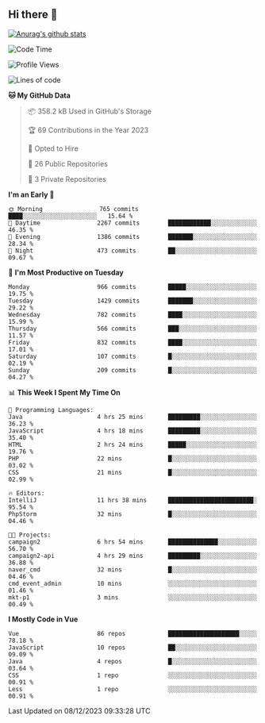 ## Hi there 👋

[![Anurag's github stats](https://github-readme-stats.vercel.app/api?username=Songwonseok)](https://github.com/anuraghazra/github-readme-stats)



<!--START_SECTION:waka-->
![Code Time](http://img.shields.io/badge/Code%20Time-2%2C600%20hrs%2013%20mins-blue)

![Profile Views](http://img.shields.io/badge/Profile%20Views-1-blue)

![Lines of code](https://img.shields.io/badge/From%20Hello%20World%20I%27ve%20Written-34.8%20million%20lines%20of%20code-blue)

**🐱 My GitHub Data** 

> 📦 358.2 kB Used in GitHub's Storage 
 > 
> 🏆 69 Contributions in the Year 2023
 > 
> 💼 Opted to Hire
 > 
> 📜 26 Public Repositories 
 > 
> 🔑 3 Private Repositories 
 > 
**I'm an Early 🐤** 

```text
🌞 Morning                765 commits         ████░░░░░░░░░░░░░░░░░░░░░   15.64 % 
🌆 Daytime                2267 commits        ████████████░░░░░░░░░░░░░   46.35 % 
🌃 Evening                1386 commits        ███████░░░░░░░░░░░░░░░░░░   28.34 % 
🌙 Night                  473 commits         ██░░░░░░░░░░░░░░░░░░░░░░░   09.67 % 
```
📅 **I'm Most Productive on Tuesday** 

```text
Monday                   966 commits         █████░░░░░░░░░░░░░░░░░░░░   19.75 % 
Tuesday                  1429 commits        ███████░░░░░░░░░░░░░░░░░░   29.22 % 
Wednesday                782 commits         ████░░░░░░░░░░░░░░░░░░░░░   15.99 % 
Thursday                 566 commits         ███░░░░░░░░░░░░░░░░░░░░░░   11.57 % 
Friday                   832 commits         ████░░░░░░░░░░░░░░░░░░░░░   17.01 % 
Saturday                 107 commits         █░░░░░░░░░░░░░░░░░░░░░░░░   02.19 % 
Sunday                   209 commits         █░░░░░░░░░░░░░░░░░░░░░░░░   04.27 % 
```


📊 **This Week I Spent My Time On** 

```text
💬 Programming Languages: 
Java                     4 hrs 25 mins       █████████░░░░░░░░░░░░░░░░   36.23 % 
JavaScript               4 hrs 18 mins       █████████░░░░░░░░░░░░░░░░   35.40 % 
HTML                     2 hrs 24 mins       █████░░░░░░░░░░░░░░░░░░░░   19.76 % 
PHP                      22 mins             █░░░░░░░░░░░░░░░░░░░░░░░░   03.02 % 
CSS                      21 mins             █░░░░░░░░░░░░░░░░░░░░░░░░   02.99 % 

🔥 Editors: 
IntelliJ                 11 hrs 38 mins      ████████████████████████░   95.54 % 
PhpStorm                 32 mins             █░░░░░░░░░░░░░░░░░░░░░░░░   04.46 % 

🐱‍💻 Projects: 
campaign2                6 hrs 54 mins       ██████████████░░░░░░░░░░░   56.70 % 
campaign2-api            4 hrs 29 mins       █████████░░░░░░░░░░░░░░░░   36.88 % 
naver_cmd                32 mins             █░░░░░░░░░░░░░░░░░░░░░░░░   04.46 % 
cmd_event_admin          10 mins             ░░░░░░░░░░░░░░░░░░░░░░░░░   01.46 % 
mkt-p1                   3 mins              ░░░░░░░░░░░░░░░░░░░░░░░░░   00.49 % 
```

**I Mostly Code in Vue** 

```text
Vue                      86 repos            ████████████████████░░░░░   78.18 % 
JavaScript               10 repos            ██░░░░░░░░░░░░░░░░░░░░░░░   09.09 % 
Java                     4 repos             █░░░░░░░░░░░░░░░░░░░░░░░░   03.64 % 
CSS                      1 repo              ░░░░░░░░░░░░░░░░░░░░░░░░░   00.91 % 
Less                     1 repo              ░░░░░░░░░░░░░░░░░░░░░░░░░   00.91 % 
```




 Last Updated on 08/12/2023 09:33:28 UTC
<!--END_SECTION:waka-->
